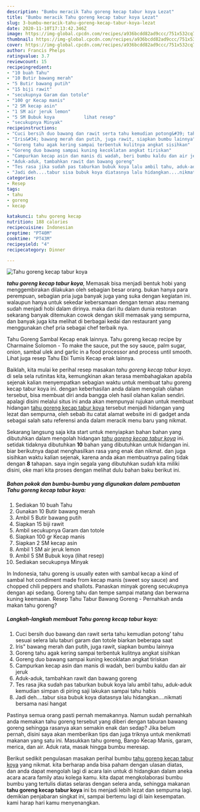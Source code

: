 ```yaml
---
description: "Bumbu meracik Tahu goreng kecap tabur koya Lezat"
title: "Bumbu meracik Tahu goreng kecap tabur koya Lezat"
slug: 3-bumbu-meracik-tahu-goreng-kecap-tabur-koya-lezat
date: 2020-11-10T17:13:42.346Z
image: https://img-global.cpcdn.com/recipes/a936bcdd82ad9ccc/751x532cq70/tahu-goreng-kecap-tabur-koya-foto-resep-utama.jpg
thumbnail: https://img-global.cpcdn.com/recipes/a936bcdd82ad9ccc/751x532cq70/tahu-goreng-kecap-tabur-koya-foto-resep-utama.jpg
cover: https://img-global.cpcdn.com/recipes/a936bcdd82ad9ccc/751x532cq70/tahu-goreng-kecap-tabur-koya-foto-resep-utama.jpg
author: Francis Phelps
ratingvalue: 3.7
reviewcount: 15
recipeingredient:
- "10 buah Tahu"
- "10 Butir bawang merah"
- "5 Butir bawang putih"
- "15 biji rawit"
- "secukupnya Garam dan totole"
- "100 gr Kecap manis"
- "2 SM kecap asin"
- "1 SM air jeruk lemon"
- "5 SM Bubuk koya           lihat resep"
- "secukupnya Minyak"
recipeinstructions:
- "Cuci bersih duo bawang dan rawit serta tahu kemudian potong&#39; tahu sesuai selera lalu taburi garam dan totole biarkan beberapa saat"
- "Iris&#34; bawang merah dan putih, juga rawit, siapkan bumbu lainnya"
- "Goreng tahu agak kering sampai terbentuk kulitnya angkat sisihkan"
- "Goreng duo bawang sampai kuning kecoklatan angkat tiriskan"
- "Campurkan kecap asin dan manis di wadah, beri bumbu kaldu dan air jeruk"
- "Aduk-aduk, tambahkan rawit dan bawang goreng"
- "Tes rasa jika sudah pas taburkan bubuk koya lalu ambil tahu, aduk-aduk kemudian simpan di piring saji lakukan sampai tahu habis"
- "Jadi deh....tabur sisa bubuk koya diatasnya lalu hidangkan....nikmati bersama nasi hangat"
categories:
- Resep
tags:
- tahu
- goreng
- kecap

katakunci: tahu goreng kecap 
nutrition: 188 calories
recipecuisine: Indonesian
preptime: "PT40M"
cooktime: "PT43M"
recipeyield: "4"
recipecategory: Dinner

---
```



![Tahu goreng kecap tabur koya](https://img-global.cpcdn.com/recipes/a936bcdd82ad9ccc/751x532cq70/tahu-goreng-kecap-tabur-koya-foto-resep-utama.jpg)

<b><i>tahu goreng kecap tabur koya</i></b>, Memasak bisa menjadi bentuk hobi yang menggembirakan dilakukan oleh sebagian besar orang. bukan hanya para perempuan, sebagian pria juga banyak juga yang suka dengan kegiatan ini. walaupun hanya untuk sekedar kebersamaan dengan teman atau memang sudah menjadi hobi dalam dirinya. maka dari itu dalam dunia restoran sekarang banyak ditemukan cowok dengan skill memasak yang sempurna, dan banyak juga kita melihat di berbagai kedai dan restaurant yang menggunakan chef pria sebagai chef terbaik nya.

Tahu Goreng Sambal Kecap enak lainnya. Tahu goreng kecap recipe by Charmaine Solomon - To make the sauce, put the soy sauce, palm sugar, onion, sambal ulek and garlic in a food processor and process until smooth. Lihat juga resep Tahu Ebi Tumis Kecap enak lainnya.

Baiklah, kita mulai ke perihal resep masakan <i>tahu goreng kecap tabur koya</i>. di sela sela rutinitas kita, kemungkinan akan terasa membahagiakan apabila sejenak kalian menyempatkan sebagian waktu untuk membuat tahu goreng kecap tabur koya ini. dengan keberhasilan anda dalam mengolah olahan tersebut, bisa membuat diri anda bangga oleh hasil olahan kalian sendiri. apalagi disini melalui situs ini anda akan mempunyai rujukan untuk membuat hidangan <u>tahu goreng kecap tabur koya</u> tersebut menjadi hidangan yang lezat dan sempurna, oleh sebab itu catat alamat website ini di gadget anda sebagai salah satu referensi anda dalam meracik menu baru yang nikmat.


Sekarang langsung saja kita start untuk menyiapkan bahan bahan yang dibutuhkan dalam mengolah hidangan <u><i>tahu goreng kecap tabur koya</i></u> ini. setidak tidaknya dibutuhkan <b>10</b> bahan yang dibutuhkan untuk hidangan ini. biar berikutnya dapat menghasilkan rasa yang enak dan nikmat. dan juga sisihkan waktu kalian sejenak, karena anda akan membuatnya paling tidak dengan <b>8</b> tahapan. saya ingin segala yang dibutuhkan sudah kita miliki disini, oke mari kita proses dengan melihat dulu bahan baku berikut ini.

<!--inarticleads1-->

##### Bahan pokok dan bumbu-bumbu yang digunakan dalam pembuatan Tahu goreng kecap tabur koya:

1. Sediakan 10 buah Tahu
1. Gunakan 10 Butir bawang merah
1. Ambil 5 Butir bawang putih
1. Siapkan 15 biji rawit
1. Ambil secukupnya Garam dan totole
1. Siapkan 100 gr Kecap manis
1. Siapkan 2 SM kecap asin
1. Ambil 1 SM air jeruk lemon
1. Ambil 5 SM Bubuk koya           (lihat resep)
1. Sediakan secukupnya Minyak


In Indonesia, tahu goreng is usually eaten with sambal kecap a kind of sambal hot condiment made from kecap manis (sweet soy sauce) and chopped chili peppers and shallots. Panaskan minyak goreng secukupnya dengan api sedang. Goreng tahu dan tempe sampai matang dan berwarna kuning keemasan. Resep Tahu Tabur Bawang Goreng - Pernahkah anda makan tahu goreng? 

<!--inarticleads2-->

##### Langkah-langkah membuat Tahu goreng kecap tabur koya:

1. Cuci bersih duo bawang dan rawit serta tahu kemudian potong&#39; tahu sesuai selera lalu taburi garam dan totole biarkan beberapa saat
1. Iris&#34; bawang merah dan putih, juga rawit, siapkan bumbu lainnya
1. Goreng tahu agak kering sampai terbentuk kulitnya angkat sisihkan
1. Goreng duo bawang sampai kuning kecoklatan angkat tiriskan
1. Campurkan kecap asin dan manis di wadah, beri bumbu kaldu dan air jeruk
1. Aduk-aduk, tambahkan rawit dan bawang goreng
1. Tes rasa jika sudah pas taburkan bubuk koya lalu ambil tahu, aduk-aduk kemudian simpan di piring saji lakukan sampai tahu habis
1. Jadi deh....tabur sisa bubuk koya diatasnya lalu hidangkan....nikmati bersama nasi hangat


Pastinya semua orang pasti pernah memakannya. Namun sudah pernahkah anda memakan tahu goreng tersebut yang diberi dengan taburan bawang goreng sehingga rasanya akan semakin enak dan sedap? Jika belum pernah, disini saya akan memberikan tips dan juga triknya untuk menikmati makanan yang satu ini. Masukkan tahu goreng, Bango Kecap Manis, garam, merica, dan air. Aduk rata, masak hingga bumbu meresap. 

Berikut sedikit pengulasan masakan perihal bumbu <u>tahu goreng kecap tabur koya</u> yang nikmat. kita berharap anda bisa paham dengan ulasan diatas, dan anda dapat mengolah lagi di acara lain untuk di hidangkan dalam aneka acara acara family atau kolega kamu. kita dapat mengkolaborasi bumbu bumbu yang tertulis diatas selaras dengan selera anda, sehingga makanan <b>tahu goreng kecap tabur koya</b> ini bs menjadi lebih lezat dan sempurna lagi. demikian penjabaran singkat ini, sampai bertemu lagi di lain kesempatan. kami harap hari kamu menyenangkan.
